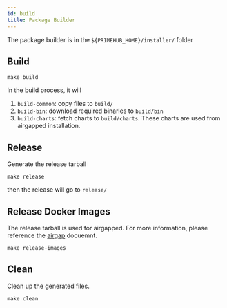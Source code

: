 ```yaml
---
id: build
title: Package Builder
---
```


The package builder is in the `${PRIMEHUB_HOME}/installer/` folder

## Build

```
make build
```

In the build process, it will
1. `build-common`: copy files to `build/`
1. `build-bin`: download required binaries to `build/bin`
1. `build-charts`: fetch charts to `build/charts`. These charts are used from airgapped installation.

## Release
Generate the release tarball

```
make release 
```
then the release will go to `release/` 

## Release Docker Images

The release tarball is used for airgapped. For more information, please reference the [airgap](airgap.md) docuemnt.

```
make release-images
```

## Clean

Clean up the generated files.
```
make clean 
```
